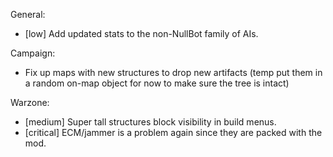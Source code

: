 
General:
- [low] Add updated stats to the non-NullBot family of AIs.

Campaign:
- Fix up maps with new structures to drop new artifacts (temp put them in a random on-map object for now to make sure the tree is intact)

Warzone:
- [medium] Super tall structures block visibility in build menus.
- [critical] ECM/jammer is a problem again since they are packed with the mod.
